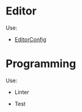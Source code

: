 # Editor

Use:

* [EditorConfig](http://editorconfig.org/)

# Programming

Use:

+ Linter

+ Test



